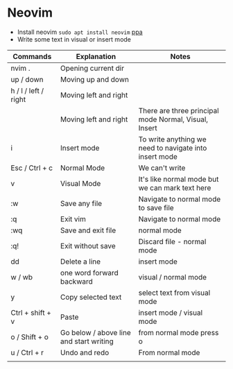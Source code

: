 # Neovim

 - Install neovim `sudo apt install neovim` [ppa](https://launchpad.net/~neovim-ppa/+archive/ubuntu/stable)
 - Write some text in visual or insert mode


| Commands             | Explanation                             | Notes                                                   |
|----------------------|-----------------------------------------|---------------------------------------------------------|
| nvim .               | Opening current dir                     |                                                         |
| up / down            | Moving up and down                      |                                                         |
| h / l / left / right | Moving left and right                   |                                                         |
|                      | Moving left and right                   | There are three principal mode Normal, Visual, Insert   |
| i                    | Insert mode                             | To write anything we need to  navigate into insert mode |
| Esc / Ctrl + c       | Normal Mode                             | We can't write                                          |
| v                    | Visual Mode                             | It's like normal mode but  we can mark text here        |
| :w                   | Save any file                           | Navigate to normal mode to  save file                   |
| :q                   | Exit vim                                | Navigate to normal mode                                 |
| :wq                  | Save and exit file                      | normal mode                                             |
| :q!                  | Exit without save                       | Discard file - normal mode                              |
| dd                   | Delete a line                           | insert mode                                             |
| w / wb               | one word forward  backward              | visual / normal mode                                    |
| y                    | Copy selected text                      | select text from visual mode                            |
| Ctrl + shift + v     | Paste                                   | insert mode / visual mode                               |
| o / Shift + o        | Go below / above line and start writing | from normal mode press o                                |
| u / Ctrl + r         | Undo and redo                           | From normal mode                                        |
|                      |                                         |                                                         |


